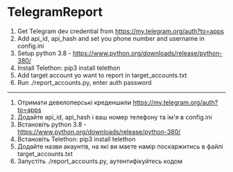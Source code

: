 # TelegramReport

1. Get Telegram dev credential from https://my.telegram.org/auth?to=apps
2. Add api_id, api_hash and set you phone number and username in config.ini
3. Setup python 3.8 - https://www.python.org/downloads/release/python-380/
4. Install Telethon: pip3 install telethon
5. Add target account yo want to report in target_accounts.txt 
6. Run ./report_accounts.py, enter auth password

------------------------------------------------------------------------------

1. Отримати девелоперські креденшили https://my.telegram.org/auth?to=apps
2. Додайте api_id, api_hash і ваш номер телефону та ім'я в config.ini
3. Встановіть python 3.8 - https://www.python.org/downloads/release/python-380/
4. Встановіть Telethon: pip3 install telethon
5. Додайте назви акаунтів, на які ви маєте намір поскаржитись в файлі target_accounts.txt 
6. Запустіть ./report_accounts.py, аутентифікуйтесь кодом

